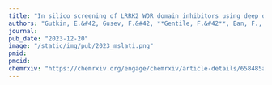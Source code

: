```yaml
---
title: "In silico screening of LRRK2 WDR domain inhibitors using deep docking and free energy simulations"
authors: "Gutkin, E.&#42, Gusev, F.&#42, **Gentile, F.&#42**, Ban, F., Koby, S.B., Narangoda, C., Isayev, O., Cherkasov, A., Kurnikova, M.G." 
journal: 
pub_date: "2023-12-20"
image: "/static/img/pub/2023_mslati.png"
pmid: 
pmcid: 
chemrxiv: "https://chemrxiv.org/engage/chemrxiv/article-details/658485ab9138d23161354822"
---
```

